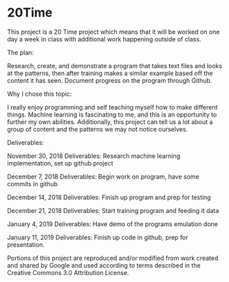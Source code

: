 # 20Time
This project is a 20 Time project which means that it will be worked on one day a week in class with additional work happening outside of class.

The plan:

Research, create, and demonstrate a program that takes text files and looks at the patterns, then after training makes a similar example based off the content it has seen. Document progress on the program through Github.

Why I chose this topic:

I really enjoy programming and self teaching myself how to make different things. Machine learning is fascinating to me, and this is an opportunity to further my own abilities. Additionally, this project can tell us a lot about a group of content and the patterns we may not notice ourselves.

Deliverables:

November 30, 2018 Deliverables:
Research machine learning implementation, set up github project

December 7, 2018 Deliverables:
Begin work on program, have some commits in github

December 14, 2018 Deliverables:
Finish up program and prep for testing

December 21, 2018 Deliverables:
Start training program and feeding it data

January 4, 2019 Deliverables:
Have demo of the programs emulation done

January 11, 2019 Deliverables:
Finish up code in github, prep for presentation.

Portions of this project are reproduced and/or modified from work created and shared by Google and used according to terms described in the Creative Commons 3.0 Attribution License.
